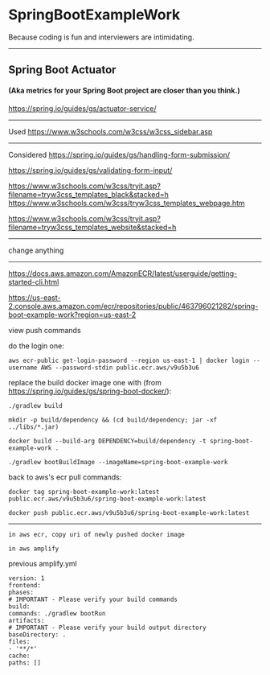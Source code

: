 # SpringBootExampleWork
Because coding is fun and interviewers are intimidating.

---

## Spring Boot Actuator 
#### (Aka metrics for your Spring Boot project are closer than you think.)
https://spring.io/guides/gs/actuator-service/

---
Used
https://www.w3schools.com/w3css/w3css_sidebar.asp

---

Considered
https://spring.io/guides/gs/handling-form-submission/

https://spring.io/guides/gs/validating-form-input/

https://www.w3schools.com/w3css/tryit.asp?filename=tryw3css_templates_black&stacked=h
https://www.w3schools.com/w3css/tryw3css_templates_webpage.htm

https://www.w3schools.com/w3css/tryit.asp?filename=tryw3css_templates_website&stacked=h


---

change anything


---

https://docs.aws.amazon.com/AmazonECR/latest/userguide/getting-started-cli.html


https://us-east-2.console.aws.amazon.com/ecr/repositories/public/463796021282/spring-boot-example-work?region=us-east-2

view push commands

do the login one: 

    aws ecr-public get-login-password --region us-east-1 | docker login --username AWS --password-stdin public.ecr.aws/v9u5b3u6

replace the build docker image one with (from https://spring.io/guides/gs/spring-boot-docker/):

    ./gradlew build

    mkdir -p build/dependency && (cd build/dependency; jar -xf ../libs/*.jar)
    
    docker build --build-arg DEPENDENCY=build/dependency -t spring-boot-example-work .
    
    ./gradlew bootBuildImage --imageName=spring-boot-example-work

back to aws's ecr pull commands:

    docker tag spring-boot-example-work:latest public.ecr.aws/v9u5b3u6/spring-boot-example-work:latest

    docker push public.ecr.aws/v9u5b3u6/spring-boot-example-work:latest


---

    in aws ecr, copy uri of newly pushed docker image

    in aws amplify


previous amplify.yml 

    version: 1
    frontend:
    phases:
    # IMPORTANT - Please verify your build commands
    build:
    commands: ./gradlew bootRun
    artifacts:
    # IMPORTANT - Please verify your build output directory
    baseDirectory: .
    files:
    - '**/*'
    cache:
    paths: []


